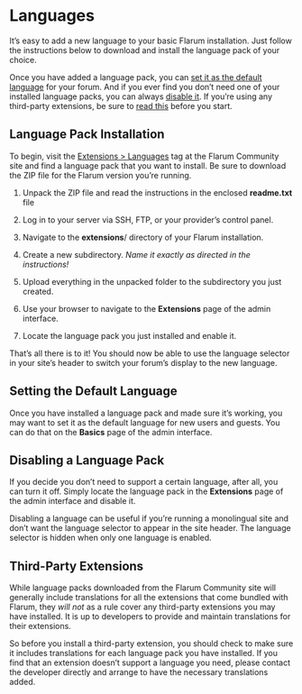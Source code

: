 # Languages

It’s easy to add a new language to your basic Flarum installation. Just follow the instructions below to download and install the language pack of your choice.

Once you have added a language pack, you can [set it as the default language](#setting-the-default-language) for your forum. And if you ever find you don’t need one of your installed language packs, you can always [disable it](#disabling-a-language-pack).
If you’re using any third-party extensions, be sure to [read this](#third-party-extensions) before you start.

## Language Pack Installation

To begin, visit the [Extensions > Languages](https://discuss.flarum.org/t/languages) tag at the Flarum Community site and find a language pack that you want to install. Be sure to download the ZIP file for the Flarum version you’re running.

  1. Unpack the ZIP file and read the instructions in the enclosed **readme.txt** file

  2. Log in to your server via SSH, FTP, or your provider’s control panel.

  3. Navigate to the **extensions**/ directory of your Flarum installation.

  4. Create a new subdirectory. _Name it exactly as directed in the instructions!_

  5. Upload everything in the unpacked folder to the subdirectory you just created.

  6. Use your browser to navigate to the **Extensions** page of the admin interface.

  7. Locate the language pack you just installed and enable it.


That’s all there is to it! You should now be able to use the language selector in your site’s header to switch your forum’s display to the new language.

## Setting the Default Language

Once you have installed a language pack and made sure it’s working, you may want to set it as the default language for new users and guests. You can do that on the **Basics** page of the admin interface.

## Disabling a Language Pack

If you decide you don’t need to support a certain language, after all, you can turn it off. Simply locate the language pack in the **Extensions** page of the admin interface and disable it.

Disabling a language can be useful if you’re running a monolingual site and don’t want the language selector to appear in the site header. The language selector is hidden when only one language is enabled.

## Third-Party Extensions

While language packs downloaded from the Flarum Community site will generally include translations for all the extensions that come bundled with Flarum, they _will not_ as a rule cover any third-party extensions you may have installed. It is up to developers to provide and maintain translations for their extensions.

So before you install a third-party extension, you should check to make sure it includes translations for each language pack you have installed. If you find that an extension doesn’t support a language you need, please contact the developer directly and arrange to have the necessary translations added.
